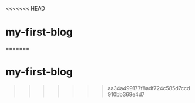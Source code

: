 <<<<<<< HEAD
# my-first-blog
=======
# my-first-blog
>>>>>>> aa34a499177f8adf724c585d7ccd910bb369e4d7
